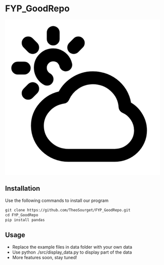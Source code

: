 # FYP_GoodRepo
![Logo](./resources/logo.png)

## Installation
Use the following commands to install our program
```
git clone https://github.com/TheoSourget/FYP_GoodRepo.git
cd FYP_GoodRepo
pip install pandas
```

## Usage
- Replace the example files in data folder with your own data
- Use python ./src/display_data.py to display part of the data
- More features soon, stay tuned!
